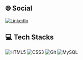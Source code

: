 
## 🌐 Social
[![LinkedIn](https://img.shields.io/badge/LinkedIn-000?style=for-the-badge&logo=linkedin)](https://www.linkedin.com/in/ismael-henrique-07bbb8279/)

## 💻 Tech Stacks
![HTML5](https://img.shields.io/badge/html5-000.svg?style=for-the-badge&logo=html5) ![CSS3](https://img.shields.io/badge/css3-000.svg?style=for-the-badge&logo=css3) ![Git](https://img.shields.io/badge/git-000.svg?style=for-the-badge&logo=git) ![MySQL](https://camo.githubusercontent.com/b46e59b09c063a31380646688a68018381767a7a206547c93f896df4643671e9/68747470733a2f2f696d672e736869656c64732e696f2f62616467652f6d7973716c2d2532333030303030662e7376673f7374796c653d666f722d7468652d6261646765266c6f676f3d6d7973716c266c6f676f436f6c6f723d7768697465)
